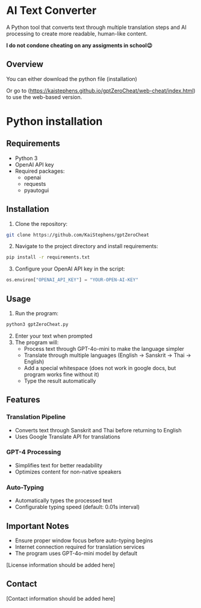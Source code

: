 # AI Text Converter

A Python tool that converts text through multiple translation steps and AI processing to create more readable, human-like content. 

**I do not condone cheating on any assigments in school😉**

## Overview

You can either download the python file (installation)

Or go to  (https://kaistephens.github.io/gptZeroCheat/web-cheat/index.html) to use the web-based version.

# Python installation

## Requirements

- Python 3
- OpenAI API key
- Required packages:
  - openai
  - requests
  - pyautogui

## Installation

1. Clone the repository:
```bash
git clone https://github.com/KaiStephens/gptZeroCheat
```

2. Navigate to the project directory and install requirements:
```bash
pip install -r requirements.txt
```

3. Configure your OpenAI API key in the script:
```python
os.environ["OPENAI_API_KEY"] = "YOUR-OPEN-AI-KEY"
```

## Usage

1. Run the program:
```bash
python3 gptZeroCheat.py
```

2. Enter your text when prompted
3. The program will:
   - Process text through GPT-4o-mini to make the language simpler
   - Translate through multiple languages (English -> Sanskrit -> Thai -> English)
   - Add a special whitespace (does not work in google docs, but program works fine without it)
   - Type the result automatically

## Features

### Translation Pipeline
- Converts text through Sanskrit and Thai before returning to English
- Uses Google Translate API for translations

### GPT-4 Processing
- Simplifies text for better readability
- Optimizes content for non-native speakers

### Auto-Typing
- Automatically types the processed text
- Configurable typing speed (default: 0.01s interval)

## Important Notes

- Ensure proper window focus before auto-typing begins
- Internet connection required for translation services
- The program uses GPT-4o-mini model by default

[License information should be added here]

## Contact

[Contact information should be added here]
